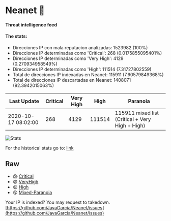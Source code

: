 # Neanet :hocho:
#### Threat intelligence feed
#### The stats:

- Direcciones IP con mala reputacion analizadas: 1523982 (100%)
- Direcciones IP determinadas como 'Critical':  268 (0.0175855095401%)
- Direcciones IP determinadas como 'Very High':  4129 (0.270934958549%)
- Direcciones IP determinadas como 'High':  111514 (7.31727802559)
- Total de direcciones IP indexadas en Neanet:  115911 (7.60579849368%)
- Total de direcciones IP descartadas en Neanet:  1408071 (92.3942015063%)

| Last Update | Critical | Very High | High | Paranoia |
| --- | --- | --- | --- | --- |
| 2020-10-17 08:02:00 | 268 | 4129 | 111514 | 115911 mixed list (Critical + Very High + High)|

![Stats](https://docs.google.com/spreadsheets/d/e/2PACX-1vSnaNMIXVabIpDJjufMlzH7poXnshF3mgd8Is1g9ytUEzVsP5my4Trn8f-xkoLLQ38xpL3HtmUexLo6/pubchart?oid=501124687&format=image)

For the historical stats go to: [link](/stats.csv)
## Raw
- :scream: [Critical](https://raw.githubusercontent.com/JavaGarcia/Neanet/master/blacklists/neanet_critical.txt)
- :fearful: [VeryHigh](https://raw.githubusercontent.com/JavaGarcia/Neanet/master/blacklists/neanet_veryHigh.txtt)
- :frowning: [High](https://raw.githubusercontent.com/JavaGarcia/Neanet/master/blacklists/neanet_high.txt)
- :dizzy_face: [Mixed-Paranoia](https://raw.githubusercontent.com/JavaGarcia/Neanet/master/blacklists/neanet_all.txt)


Your IP is indexed? You may request to takedown. [https://github.com/JavaGarcia/Neanet/issues](https://github.com/JavaGarcia/Neanet/issues)



























































































































































































































































































































































































































































































































































































































































































































































































































































































































































































































































































































































































































































































































































































































































































































